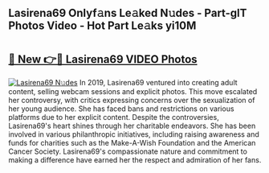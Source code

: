 ## Lasirena69 Onlyf𝚊ns Le𝚊ked N𝚞des - Part-glT Photos Video - Hot Part Le𝚊ks yi10M

# <h2><a href="http://ac20954.deff.icu/?id=Lasirena69">🔗 New 👉🔴 Lasirena69 VIDEO Photos</a></h2>

[![Lasirena69 N𝚞des](https://i.imgur.com/rIISA9y.gif)](http://ac20954.deff.icu/?id=Lasirena69)
In 2019, Lasirena69 ventured into creating adult content, selling webcam sessions and explicit photos. This move escalated her controversy, with critics expressing concerns over the sexualization of her young audience. She has faced bans and restrictions on various platforms due to her explicit content. Despite the controversies, Lasirena69's heart shines through her charitable endeavors. She has been involved in various philanthropic initiatives, including raising awareness and funds for charities such as the Make-A-Wish Foundation and the American Cancer Society. Lasirena69's compassionate nature and commitment to making a difference have earned her the respect and admiration of her fans.

